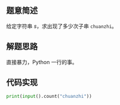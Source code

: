 ## 题意简述
给定字符串 $s$，求出现了多少次子串 `chuanzhi`。

## 解题思路
直接暴力，Python 一行的事。

## 代码实现
```python
print(input().count("chuanzhi"))
```